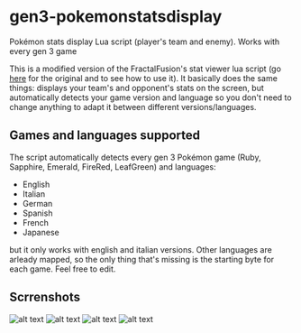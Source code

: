 # gen3-pokemonstatsdisplay

Pokémon stats display Lua script (player's team and enemy). Works with every gen 3 game

This is a modified version of the FractalFusion's stat viewer lua script (go [here](http://tasvideos.org/forum/viewtopic.php?p=351862#351862) for the original and to see how to use it). It basically does the same things: displays your team's and opponent's stats on the screen, but automatically detects your game version and language so you don't need to change anything to adapt it between different versions/languages.

## Games and languages supported

The script automatically detects every gen 3 Pokémon game (Ruby, Sapphire, Emerald, FireRed, LeafGreen) and languages:
- English
- Italian
- German
- Spanish
- French
- Japanese

but it only works with english and italian versions. Other languages are arleady mapped, so the only thing that's missing is the starting byte for each game. Feel free to edit.

## Scrrenshots

![alt text](https://raw.githubusercontent.com/red-the-dev/gen3-pokemonstatsdisplay/master/Screenshots/ruby-player.png)
![alt text](https://raw.githubusercontent.com/red-the-dev/gen3-pokemonstatsdisplay/master/Screenshots/ruby-enemy.png)
![alt text](https://raw.githubusercontent.com/red-the-dev/gen3-pokemonstatsdisplay/master/Screenshots/firered-player.png)
![alt text](https://raw.githubusercontent.com/red-the-dev/gen3-pokemonstatsdisplay/master/Screenshots/firered-enemy.png)
